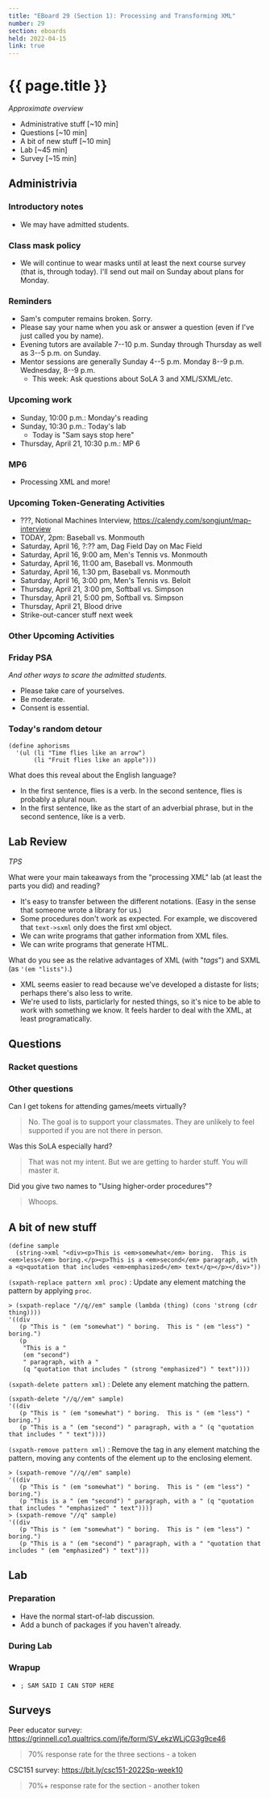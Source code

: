 ```yaml
---
title: "EBoard 29 (Section 1): Processing and Transforming XML"
number: 29
section: eboards
held: 2022-04-15
link: true
---
```

# {{ page.title }}

_Approximate overview_

* Administrative stuff [~10 min]
* Questions [~10 min]
* A bit of new stuff [~10 min]
* Lab [~45 min]
* Survey [~15 min]

Administrivia
-------------

### Introductory notes

* We may have admitted students.

### Class mask policy

* We will continue to wear masks until at least the next course survey
  (that is, through today).  I'll send out mail on Sunday about plans
  for Monday.

### Reminders

* Sam's computer remains broken.  Sorry.
* Please say your name when you ask or answer a question (even if I've
  just called you by name).
* Evening tutors are available 7--10 p.m. Sunday through Thursday as
  well as 3--5 p.m. on Sunday.
* Mentor sessions are generally Sunday 4--5 p.m.  Monday 8--9 p.m.  
  Wednesday, 8--9 p.m.
    * This week: Ask questions about SoLA 3 and XML/SXML/etc.

### Upcoming work

* Sunday, 10:00 p.m.: Monday's reading
* Sunday, 10:30 p.m.: Today's lab
    * Today is "Sam says stop here"
* Thursday, April 21, 10:30 p.m.: MP 6

### MP6

* Processing XML and more!

### Upcoming Token-Generating Activities

* ???, Notional Machines Interview, 
  <https://calendy.com/songjunt/map-interview>
* TODAY, 2pm: Baseball vs. Monmouth
* Saturday, April 16, ?:?? am, Dag Field Day on Mac Field
* Saturday, April 16, 9:00 am, Men's Tennis vs. Monmouth
* Saturday, April 16, 11:00 am, Baseball vs. Monmouth
* Saturday, April 16, 1:30 pm, Baseball vs. Monmouth
* Saturday, April 16, 3:00 pm, Men's Tennis vs. Beloit
* Thursday, April 21, 3:00 pm, Softball vs. Simpson
* Thursday, April 21, 5:00 pm, Softball vs. Simpson
* Thursday, April 21, Blood drive
* Strike-out-cancer stuff next week

### Other Upcoming Activities

### Friday PSA

_And other ways to scare the admitted students._

* Please take care of yourselves.
* Be moderate.
* Consent is essential.

### Today's random detour

```
(define aphorisms
  '(ul (li "Time flies like an arrow")
       (li "Fruit flies like an apple")))
```

What does this reveal about the English language?

* In the first sentence, flies is a verb.  In the second sentence,
  flies is probably a plural noun.
* In the first sentence, like as the start of an adverbial phrase, but
  in the second sentence, like is a verb.

Lab Review
----------

_TPS_

What were your main takeaways from the "processing XML" lab (at least
the parts you did) and reading?

* It's easy to transfer between the different notations.  (Easy in the
  sense that someone wrote a library for us.)
* Some procedures don't work as expected.  For example, we discovered
  that `text->sxml` only does the first xml object.
* We can write programs that gather information from XML files.
* We can write programs that generate HTML.

What do you see as the relative advantages of XML (with "<em>tags</em>") 
and SXML (as `'(em "lists")`.)

* XML seems easier to read because we've developed a distaste for lists;
  perhaps there's also less to write.
* We're used to lists, particlarly for nested things, so it's nice to
  be able to work with something we know.  It feels harder to deal with
  the XML, at least programatically.

Questions
---------

### Racket questions

### Other questions

Can I get tokens for attending games/meets virtually?

> No.  The goal is to support your classmates.  They are unlikely to
  feel supported if you are not there in person.

Was this SoLA especially hard?

> That was not my intent.  But we are getting to harder stuff.  You
  will master it.

Did you give two names to "Using higher-order procedures"?

> Whoops.

A bit of new stuff
------------------

```
(define sample
  (string->xml "<div><p>This is <em>somewhat</em> boring.  This is <em>less</em> boring.</p><p>This is a <em>second</em> paragraph, with a <q>quotation that includes <em>emphasized</em> text</q></p></div>"))
```

`(sxpath-replace pattern xml proc)`
  : Update any element matching the pattern by applying `proc`.

```
> (sxpath-replace "//q//em" sample (lambda (thing) (cons 'strong (cdr thing))))
'((div
   (p "This is " (em "somewhat") " boring.  This is " (em "less") " boring.")
   (p
    "This is a "
    (em "second")
    " paragraph, with a "
    (q "quotation that includes " (strong "emphasized") " text"))))
```

`(sxpath-delete pattern xml)`
  : Delete any element matching the pattern.

```
(sxpath-delete "//q//em" sample)
'((div
   (p "This is " (em "somewhat") " boring.  This is " (em "less") " boring.")
   (p "This is a " (em "second") " paragraph, with a " (q "quotation that includes " " text"))))
```

`(sxpath-remove pattern xml)`
  : Remove the tag in any element matching
    the pattern, moving any contents of the element up to the enclosing
    element.

```
> (sxpath-remove "//q//em" sample)
'((div
   (p "This is " (em "somewhat") " boring.  This is " (em "less") " boring.")
   (p "This is a " (em "second") " paragraph, with a " (q "quotation that includes " "emphasized" " text"))))
> (sxpath-remove "//q" sample)
'((div
   (p "This is " (em "somewhat") " boring.  This is " (em "less") " boring.")
   (p "This is a " (em "second") " paragraph, with a " "quotation that includes " (em "emphasized") " text")))
```

Lab
---

### Preparation

* Have the normal start-of-lab discussion.
* Add a bunch of packages if you haven't already.

### During Lab

### Wrapup

* `; SAM SAID I CAN STOP HERE`

Surveys
-------

Peer educator survey: <https://grinnell.co1.qualtrics.com/jfe/form/SV_ekzWLjCG3g9ce46>

> 70% response rate for the three sections - a token

CSC151 survey: <https://bit.ly/csc151-2022Sp-week10>

> 70%+ response rate for the section - another token
